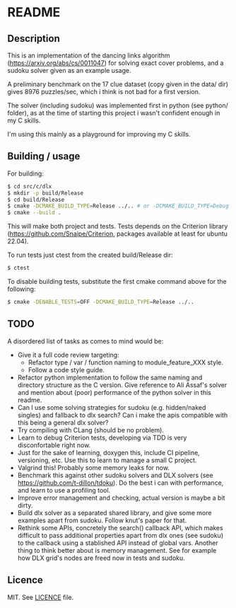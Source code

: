 # README

## Description

This is an implementation of the dancing links algorithm 
(https://arxiv.org/abs/cs/0011047) for solving exact cover problems, and a
sudoku solver given as an example usage. 

A preliminary benchmark on the 17 clue dataset (copy given in the data/ dir) 
gives 8976 puzzles/sec, which i think is not bad for a first version.

The solver (including sudoku) was implemented first in python (see python/ 
folder), as at the time of starting this project i wasn't confident enough 
in my C skills.

I'm using this mainly as a playground for improving my C skills.

## Building / usage

For building:

```bash
$ cd src/c/dlx 
$ mkdir -p build/Release
$ cd build/Release
$ cmake -DCMAKE_BUILD_TYPE=Release ../.. # or -DCMAKE_BUILD_TYPE=Debug in another dir, or both... check cmake manual
$ cmake --build .
```

This will make both project and tests. Tests depends on the Criterion library
(https://github.com/Snaipe/Criterion, packages available at least for ubuntu
22.04).

To run tests just ctest from the created build/Release dir:

```bash
$ ctest
```

To disable building tests, substitute the first cmake command above for the
following:

```bash
$ cmake -DENABLE_TESTS=OFF -DCMAKE_BUILD_TYPE=Release ../..
```

## TODO

A disordered list of tasks as comes to mind would be:

- Give it a full code review targeting:
  * Refactor type / var / function naming to module_feature_XXX style.
  * Follow a code style guide.
- Refactor python implementation to follow the same naming and directory
  structure as the C version. Give reference to Ali Assaf's solver and mention
  about (poor) performance of the python solver in this readme.
- Can I use some solving strategies for sudoku (e.g. hidden/naked singles) and
  fallback to dlx search? Can i make the apis compatible with this being a 
  general dlx solver?
- Try compiling with CLang (should be no problem).
- Learn to debug Criterion tests, developing via TDD is very disconfortable
  right now.
- Just for the sake of learning, doxygen this, include CI pipeline, versioning,
  etc. Use this to learn to manage a small C project.
- Valgrind this! Probably some memory leaks for now.
- Benchmark this against other sudoku solvers and DLX solvers (see 
  https://github.com/t-dillon/tdoku). Do the best i can with performance,
  and learn to use a profiling tool.
- Improve error management and checking, actual version is maybe a bit dirty.
- Build dlx solver as a separated shared library, and give some more examples
  apart from sudoku. Follow knut's paper for that.
- Rethink some APIs, concretely the search() callback API, which makes 
  difficult to pass additional properties apart from dlx ones (see sudoku)
  to the callback using a stablished API instead of global vars. Another thing
  to think better about is memory management. See for example how DLX grid's
  nodes are freed now in tests and sudoku.

## Licence

MIT. See [LICENCE](LICENCE) file.
